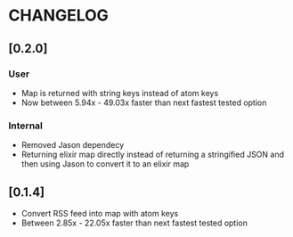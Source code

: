 # CHANGELOG

## [0.2.0]

### User
* Map is returned with string keys instead of atom keys
* Now between 5.94x - 49.03x faster than next fastest tested option

### Internal
* Removed Jason dependecy 
* Returning elixir map directly instead of returning a stringified JSON and then using Jason to convert it to an elixir map

## [0.1.4]
* Convert RSS feed into map with atom keys
* Between 2.85x - 22.05x faster than next fastest tested option
